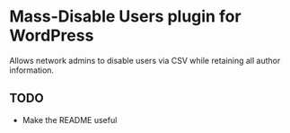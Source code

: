 # Mass-Disable Users plugin for WordPress
Allows network admins to disable users via CSV while retaining all author information.

## TODO
- Make the README useful
